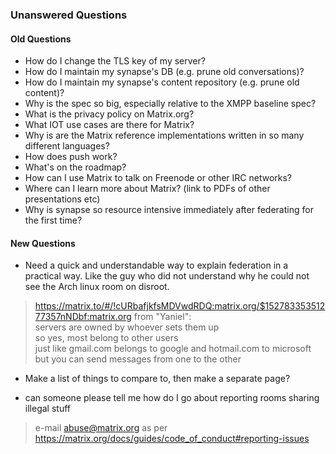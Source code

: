 ### Unanswered Questions

#### Old Questions

* How do I change the TLS key of my server?
* How do I maintain my synapse's DB (e.g. prune old conversations)?
* How do I maintain my synapse's content repository (e.g. prune old content)?
* Why is the spec so big, especially relative to the XMPP baseline spec?
* What is the privacy policy on Matrix.org?
* What IOT use cases are there for Matrix?
* Why is are the Matrix reference implementations written in so many different languages?
* How does push work?
* What's on the roadmap?
* How can I use Matrix to talk on Freenode or other IRC networks?
* Where can I learn more about Matrix?  (link to PDFs of other presentations etc)
* Why is synapse so resource intensive immediately after federating for the first time?

#### New Questions

* Need a quick and understandable way to explain federation in a practical way. Like the guy who did not understand why he could not see the Arch linux room on disroot.

> https://matrix.to/#/!cURbafjkfsMDVwdRDQ:matrix.org/$15278335351277357nNDbf:matrix.org from "Yaniel":  
> servers are owned by whoever sets them up  
> so yes, most belong to other users  
> just like gmail.com belongs to google and hotmail.com to microsoft  
> but you can send messages from one to the other

* Make a list of things to compare to, then make a separate page?

* can someone please tell me how do I go about reporting rooms sharing illegal stuff

> e-mail abuse@matrix.org as per <https://matrix.org/docs/guides/code_of_conduct#reporting-issues>
